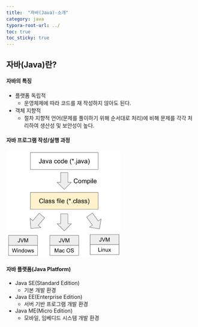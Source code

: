 ```yaml
---
title:  "자바(Java)-소개"
category: java
typora-root-url: ../
toc: true
toc_sticky: true
---
```






## 자바(Java)란?



#### 자바의 특징

- 플랫폼 독립적
  - 운영체제에 따라 코드를 재 작성하지 않아도 된다.
- 객체 지향적
  - 절차 지향적 언어(문제를 풀이하기 위해 순서대로 처리)에 비해 문제를 각각 처리하여 생산성 및 보안성이 높다.



#### 자바 프로그램 작성/실행 과정



<img src="/images/2023-11-02-001/java_compile_jvm.png" alt="java_compile_jvm" style="zoom:50%;" />



#### 자바 플랫폼(Java Platform)

- Java SE(Standard Edition)
  - 기본 개발 환경
- Java EE(Enterprise Edition)
  - 서버 기반 프로그램 개발 환경
- Java ME(Micro Edition)
  - 모바일, 임베디드 시스템 개발 환경
